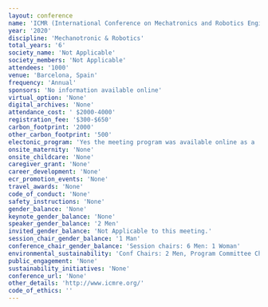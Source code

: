 ```yaml
---
layout: conference 
name: 'ICMR (International Conference on Mechatronics and Robotics Engineering) meeting'
year: '2020'
discipline: 'Mechanotronic & Robotics'
total_years: '6'
society_name: 'Not Applicable'
society_members: 'Not Applicable'
attendees: '1000'
venue: 'Barcelona, Spain'
frequency: 'Annual'
sponsors: 'No information available online'
virtual_option: 'None'
digital_archives: 'None'
attendance_cost: ' $2000-4000'
registration_fee: '$300-$650'
carbon_footprint: '2000'
other_carbon_footprint: '500'
electonic_program: 'Yes the meeting program was available online as a .pdf file.'
onsite_maternity: 'None'
onsite_childcare: 'None'
caregiver_grant: 'None'
career_development: 'None'
ecr_promotion_events: 'None'
travel_awards: 'None'
code_of_conduct: 'None'
safety_instructions: 'None'
gender_balance: 'None'
keynote_gender_balance: 'None'
speaker_gender_balance: '2 Men'
invited_gender_balance: 'Not Applicable to this meeting.'
session_chair_gender_balance: '1 Man'
conference_chair_gender_balance: 'Session chairs: 6 Men: 1 Woman'
environmental_sustainability: 'Conf Chairs: 2 Men, Program Committee Chairs: 2 Men, Steering Committee: 3 Men'
public_engagement: 'None'
sustainability_initiatives: 'None'
conference_url: 'None'
other_details: 'http://www.icmre.org/'
code_of_ethics: ''
---
```

